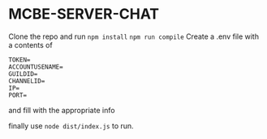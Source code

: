 # MCBE-SERVER-CHAT
Clone the repo and run
`npm install`
`npm run compile`
Create a .env file with a contents of 
```
TOKEN=
ACCOUNTUSENAME=
GUILDID=
CHANNELID=
IP=
PORT=
```
and fill with the appropriate info

finally use `node dist/index.js` to run.
